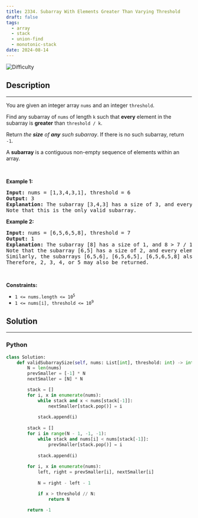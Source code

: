 ```yaml
---
title: 2334. Subarray With Elements Greater Than Varying Threshold
draft: false
tags: 
  - array
  - stack
  - union-find
  - monotonic-stack
date: 2024-08-14
---
```


![Difficulty](https://img.shields.io/badge/Difficulty-Hard-blue.svg)

## Description

---
<p>You are given an integer array <code>nums</code> and an integer <code>threshold</code>.</p>

<p>Find any subarray of <code>nums</code> of length <code>k</code> such that <strong>every</strong> element in the subarray is <strong>greater</strong> than <code>threshold / k</code>.</p>

<p>Return<em> the <strong>size</strong> of <strong>any</strong> such subarray</em>. If there is no such subarray, return <code>-1</code>.</p>

<p>A <strong>subarray</strong> is a contiguous non-empty sequence of elements within an array.</p>

<p>&nbsp;</p>
<p><strong class="example">Example 1:</strong></p>

<pre>
<strong>Input:</strong> nums = [1,3,4,3,1], threshold = 6
<strong>Output:</strong> 3
<strong>Explanation:</strong> The subarray [3,4,3] has a size of 3, and every element is greater than 6 / 3 = 2.
Note that this is the only valid subarray.
</pre>

<p><strong class="example">Example 2:</strong></p>

<pre>
<strong>Input:</strong> nums = [6,5,6,5,8], threshold = 7
<strong>Output:</strong> 1
<strong>Explanation:</strong> The subarray [8] has a size of 1, and 8 &gt; 7 / 1 = 7. So 1 is returned.
Note that the subarray [6,5] has a size of 2, and every element is greater than 7 / 2 = 3.5. 
Similarly, the subarrays [6,5,6], [6,5,6,5], [6,5,6,5,8] also satisfy the given conditions.
Therefore, 2, 3, 4, or 5 may also be returned.</pre>

<p>&nbsp;</p>
<p><strong>Constraints:</strong></p>

<ul>
	<li><code>1 &lt;= nums.length &lt;= 10<sup>5</sup></code></li>
	<li><code>1 &lt;= nums[i], threshold &lt;= 10<sup>9</sup></code></li>
</ul>


## Solution

---
### Python
``` py title='subarray-with-elements-greater-than-varying-threshold'
class Solution:
    def validSubarraySize(self, nums: List[int], threshold: int) -> int:
        N = len(nums)
        prevSmaller = [-1] * N
        nextSmaller = [N] * N

        stack = []
        for i, x in enumerate(nums):
            while stack and x < nums[stack[-1]]:
                nextSmaller[stack.pop()] = i
            
            stack.append(i)
        
        stack = []
        for i in range(N - 1, -1, -1):
            while stack and nums[i] < nums[stack[-1]]:
                prevSmaller[stack.pop()] = i
            
            stack.append(i)
        
        for i, x in enumerate(nums):
            left, right = prevSmaller[i], nextSmaller[i]
        
            N = right - left - 1

            if x > threshold // N:
                return N
        
        return -1


```

